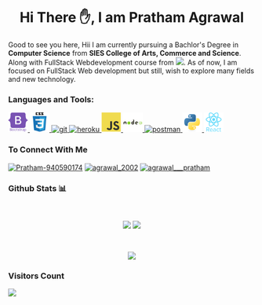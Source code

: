 <h1 align="center"> Hi There ✋, I am Pratham Agrawal</h1> 
<p>Good to see you here, Hii I am currently pursuing a Bachlor's Degree in <strong>Computer Science</strong> from <strong>SIES College of Arts, Commerce and Science</strong>. Along with FullStack Webdevelopment course from <a href="https://www.masaischool.com"><img src="https://www.masaischool.com/img/navbar/logo.svg" height="40"/></a>. As of now, I am focused on FullStack Web development but still, wish to explore many fields and new technology.</p>


<h3 align="left">Languages and Tools:</h3>
<p align="left"> 
<a href="https://getbootstrap.com" target="_blank"> <img src="https://raw.githubusercontent.com/devicons/devicon/master/icons/bootstrap/bootstrap-plain-wordmark.svg" alt="bootstrap" width="40" height="40"/> </a> 
<a href="https://www.w3schools.com/css/" target="_blank"> <img src="https://raw.githubusercontent.com/devicons/devicon/master/icons/css3/css3-original-wordmark.svg" alt="css3" width="40" height="40"/> </a> 
<a href="https://git-scm.com/" target="_blank"> <img src="https://www.vectorlogo.zone/logos/git-scm/git-scm-icon.svg" alt="git" width="40" height="40"/> </a> 
<a href="https://heroku.com" target="_blank"> <img src="https://www.vectorlogo.zone/logos/heroku/heroku-icon.svg" alt="heroku" width="40" height="40"/> </a> 
<a href="https://developer.mozilla.org/en-US/docs/Web/JavaScript" target="_blank"> <img src="https://raw.githubusercontent.com/devicons/devicon/master/icons/javascript/javascript-original.svg" alt="javascript" width="40" height="40"/> </a> 
<a href="https://nodejs.org" target="_blank"> <img src="https://raw.githubusercontent.com/devicons/devicon/master/icons/nodejs/nodejs-original-wordmark.svg" alt="nodejs" width="40" height="40"/> </a> 
<a href="https://postman.com" target="_blank"> <img src="https://www.vectorlogo.zone/logos/getpostman/getpostman-icon.svg" alt="postman" width="40" height="40"/> </a> 
<a href="https://www.python.org" target="_blank"> <img src="https://raw.githubusercontent.com/devicons/devicon/master/icons/python/python-original.svg" alt="python" width="40" height="40"/> </a> 
<a href="https://reactjs.org/" target="_blank" rel="noreferrer"> <img src="https://raw.githubusercontent.com/devicons/devicon/master/icons/react/react-original-wordmark.svg" alt="react" width="40" height="40"/> </a>
</p>


<h3 align="left">To Connect With Me</h3>
<p align="left">

<a href="https://www.linkedin.com/in/pratham-940590174/" target="blank"><img align="center" src="https://raw.githubusercontent.com/rahuldkjain/github-profile-readme-generator/master/src/images/icons/Social/linked-in-alt.svg" alt="Pratham-940590174" height="30" width="40" /></a>
<a href="https://twitter.com/agrawal_2002" target="blank"><img align="center" src="https://raw.githubusercontent.com/rahuldkjain/github-profile-readme-generator/master/src/images/icons/Social/twitter.svg" alt="agrawal_2002" height="30" width="40" /></a>
<a href="https://www.instagram.com/agrawal___pratham/" target="blank"><img align="center" src="https://raw.githubusercontent.com/rahuldkjain/github-profile-readme-generator/master/src/images/icons/Social/instagram.svg" alt="agrawal___pratham" height="30" width="40" /></a>
</p>

<h3>Github Stats 📊</h3>
<br/>
<p align="center">
   <img align="center"  src="https://github-readme-streak-stats.herokuapp.com?user=pratham2002&theme=dark&date_format=j%20M%5B%20Y%5D" /><br\>
   <img align="center" src="https://github-readme-stats.vercel.app/api?username=pratham2002&show_icons=true&theme=onedark"/>
</p>
<br/>
<p align="center">
   <img align="center" src="https://github-readme-stats.vercel.app/api/top-langs/?username=pratham2002&langs_count=8" />
</p>
<p align="center">
<h3>Visitors Count</h3>
<img src="https://profile-counter.glitch.me/pratham2002/count.svg"/>
</p>